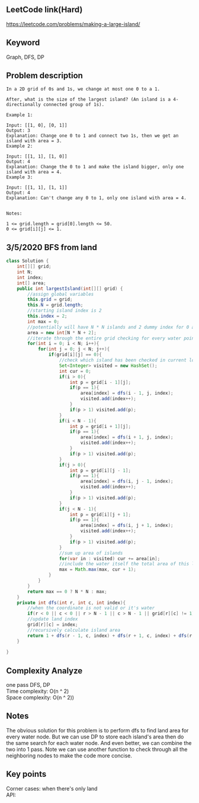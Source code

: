 ## LeetCode link(Hard)
https://leetcode.com/problems/making-a-large-island/

## Keyword
Graph, DFS, DP

## Problem description
```
In a 2D grid of 0s and 1s, we change at most one 0 to a 1.

After, what is the size of the largest island? (An island is a 4-directionally connected group of 1s).

Example 1:

Input: [[1, 0], [0, 1]]
Output: 3
Explanation: Change one 0 to 1 and connect two 1s, then we get an island with area = 3.
Example 2:

Input: [[1, 1], [1, 0]]
Output: 4
Explanation: Change the 0 to 1 and make the island bigger, only one island with area = 4.
Example 3:

Input: [[1, 1], [1, 1]]
Output: 4
Explanation: Can't change any 0 to 1, only one island with area = 4.
 

Notes:

1 <= grid.length = grid[0].length <= 50.
0 <= grid[i][j] <= 1.
```
## 3/5/2020 BFS from land

```java
class Solution {
    int[][] grid;
    int N;
    int index;
    int[] area;
    public int largestIsland(int[][] grid) {
        //assign global variables
        this.grid = grid;
        this.N = grid.length;
        //starting island index is 2
        this.index = 2;
        int max = 0;
        //potentially will have N * N islands and 2 dummy index for 0 and 1
        area = new int[N * N + 2];
        //iterate through the entire grid checking for every water point's potential island area while marking sizes of islands
        for(int i = 0; i < N; i++){
            for(int j = 0; j < N; j++){
                if(grid[i][j] == 0){
                    //check which island has been checked in current loop
                    Set<Integer> visited = new HashSet();
                    int cur = 0;
                    if(i > 0){
                        int p = grid[i - 1][j];
                        if(p == 1){
                            area[index] = dfs(i - 1, j, index);
                            visited.add(index++);
                        } 
                        if(p > 1) visited.add(p);
                    }
                    if(i < N - 1){
                        int p = grid[i + 1][j];
                        if(p == 1){
                            area[index] = dfs(i + 1, j, index);
                            visited.add(index++);
                        } 
                        if(p > 1) visited.add(p);
                    }
                    if(j > 0){
                        int p = grid[i][j - 1];
                        if(p == 1){
                            area[index] = dfs(i, j - 1, index);
                            visited.add(index++);
                        } 
                        if(p > 1) visited.add(p);
                    }
                    if(j < N - 1){
                        int p = grid[i][j + 1];
                        if(p == 1){
                            area[index] = dfs(i, j + 1, index);
                            visited.add(index++);
                        } 
                        if(p > 1) visited.add(p);
                    }
                    //sum up area of islands
                    for(var in : visited) cur += area[in];
                    //include the water itself the total area of this land is cur + 1
                    max = Math.max(max, cur + 1);
                }
            }
        }
        return max == 0 ? N * N : max;
    }
    private int dfs(int r, int c, int index){
        //when the coordinate is not valid or it's water
        if(r < 0 || c < 0 || r > N - 1 || c > N - 1 || grid[r][c] != 1) return 0;
        //update land index
        grid[r][c] = index;
        //recursively calculate island area
        return 1 + dfs(r - 1, c, index) + dfs(r + 1, c, index) + dfs(r, c - 1, index) + dfs(r, c + 1, index);
    }
    
}
```

## Complexity Analyze
one pass DFS, DP\
Time complexity: O(n ^ 2)\
Space complexity: O(n ^ 2))

## Notes
The obvious solution for this problem is to perform dfs to find land area for every water node. But we can use DP to store each island's area then do the same search for each water node. And even better, we can combine the two into 1 pass. Note we can use another function to check through all the neighboring nodes to make the code more concise.

## Key points
Corner cases: when there's only land\
API: